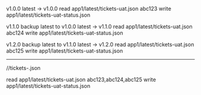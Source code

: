 
v1.0.0
latest -> v1.0.0
read app1/latest/tickets-uat.json abc123
write app1/latest/tickets-uat-status.json


v1.1.0
backup latest to v1.0.0
latest -> v1.1.0
read app1/latest/tickets-uat.json abc124
write app1/latest/tickets-uat-status.json


v1.2.0
backup latest to v1.1.0
latest -> v1.2.0
read app1/latest/tickets-uat.json abc125
write app1/latest/tickets-uat-status.json

---
<AppCode>/<version>/tickets-<env>.json

read app1/latest/tickets-uat.json abc123,abc124,abc125
write app1/latest/tickets-uat-status.json